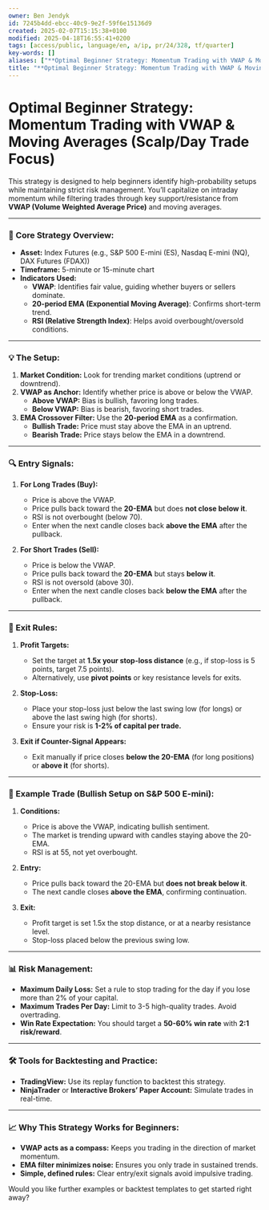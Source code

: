 ```yaml
---
owner: Ben Jendyk
id: 7245b4dd-ebcc-40c9-9e2f-59f6e15136d9
created: 2025-02-07T15:15:38+0100
modified: 2025-04-18T16:55:41+0200
tags: [access/public, language/en, a/ip, pr/24/328, tf/quarter]
key-words: []
aliases: ["**Optimal Beginner Strategy: Momentum Trading with VWAP & Moving Averages (Scalp/Day Trade Focus)**"]
title: "**Optimal Beginner Strategy: Momentum Trading with VWAP & Moving Averages (Scalp/Day Trade Focus)**"
---
```


# **Optimal Beginner Strategy: Momentum Trading with VWAP & Moving Averages (Scalp/Day Trade Focus)**

This strategy is designed to help beginners identify high-probability setups while maintaining strict risk management. You’ll capitalize on intraday momentum while filtering trades through key support/resistance from **VWAP (Volume Weighted Average Price)** and moving averages.

---

### **📌 Core Strategy Overview:**
- **Asset:** Index Futures (e.g., S&P 500 E-mini (ES), Nasdaq E-mini (NQ), DAX Futures (FDAX))
- **Timeframe:** 5-minute or 15-minute chart  
- **Indicators Used:**  
  - **VWAP**: Identifies fair value, guiding whether buyers or sellers dominate.
  - **20-period EMA (Exponential Moving Average)**: Confirms short-term trend.
  - **RSI (Relative Strength Index)**: Helps avoid overbought/oversold conditions.

---

### **💡 The Setup:**
1. **Market Condition:** Look for trending market conditions (uptrend or downtrend).
2. **VWAP as Anchor:** Identify whether price is above or below the VWAP.
   - **Above VWAP:** Bias is bullish, favoring long trades.
   - **Below VWAP:** Bias is bearish, favoring short trades.
3. **EMA Crossover Filter:** Use the **20-period EMA** as a confirmation.
   - **Bullish Trade:** Price must stay above the EMA in an uptrend.
   - **Bearish Trade:** Price stays below the EMA in a downtrend.

---

### **🔍 Entry Signals:**

1. **For Long Trades (Buy):**
   - Price is above the VWAP.
   - Price pulls back toward the **20-EMA** but does **not close below it**.
   - RSI is not overbought (below 70).
   - Enter when the next candle closes back **above the EMA** after the pullback.

2. **For Short Trades (Sell):**
   - Price is below the VWAP.
   - Price pulls back toward the **20-EMA** but stays **below it**.
   - RSI is not oversold (above 30).
   - Enter when the next candle closes back **below the EMA** after the pullback.

---

### **🚪 Exit Rules:**

1. **Profit Targets:**
   - Set the target at **1.5x your stop-loss distance** (e.g., if stop-loss is 5 points, target 7.5 points).
   - Alternatively, use **pivot points** or key resistance levels for exits.

2. **Stop-Loss:**
   - Place your stop-loss just below the last swing low (for longs) or above the last swing high (for shorts).
   - Ensure your risk is **1-2% of capital per trade.**

3. **Exit if Counter-Signal Appears:**
   - Exit manually if price closes **below the 20-EMA** (for long positions) or **above it** (for shorts).

---

### **💼 Example Trade (Bullish Setup on S&P 500 E-mini):**
1. **Conditions:**  
   - Price is above the VWAP, indicating bullish sentiment.  
   - The market is trending upward with candles staying above the 20-EMA.  
   - RSI is at 55, not yet overbought.

2. **Entry:**  
   - Price pulls back toward the 20-EMA but **does not break below it**.  
   - The next candle closes **above the EMA**, confirming continuation.

3. **Exit:**  
   - Profit target is set 1.5x the stop distance, or at a nearby resistance level.  
   - Stop-loss placed below the previous swing low.

---

### **📊 Risk Management:**
- **Maximum Daily Loss:** Set a rule to stop trading for the day if you lose more than 2% of your capital.
- **Maximum Trades Per Day:** Limit to 3-5 high-quality trades. Avoid overtrading.
- **Win Rate Expectation:** You should target a **50-60% win rate** with **2:1 risk/reward**.

---

### **🛠 Tools for Backtesting and Practice:**
- **TradingView:** Use its replay function to backtest this strategy.
- **NinjaTrader** or **Interactive Brokers’ Paper Account:** Simulate trades in real-time.
  
---

### **📈 Why This Strategy Works for Beginners:**
- **VWAP acts as a compass:** Keeps you trading in the direction of market momentum.
- **EMA filter minimizes noise:** Ensures you only trade in sustained trends.
- **Simple, defined rules:** Clear entry/exit signals avoid impulsive trading.
  
Would you like further examples or backtest templates to get started right away?